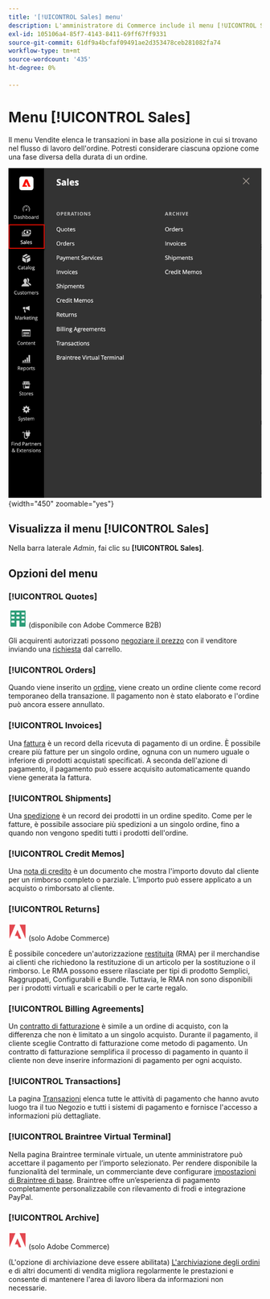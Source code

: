 ```yaml
---
title: '[!UICONTROL Sales] menu'
description: L'amministratore di Commerce include il menu [!UICONTROL Sales], che fornisce l'accesso agli strumenti per l'utilizzo degli ordini in base alla posizione all'interno del flusso di lavoro.
exl-id: 105106a4-85f7-4143-8411-69ff67ff9331
source-git-commit: 61df9a4bcfaf09491ae2d353478ceb281082fa74
workflow-type: tm+mt
source-wordcount: '435'
ht-degree: 0%

---
```


# Menu [!UICONTROL Sales]

Il menu Vendite elenca le transazioni in base alla posizione in cui si trovano nel flusso di lavoro dell&#39;ordine. Potresti considerare ciascuna opzione come una fase diversa della durata di un ordine.

![Menu Vendite](./assets/admin-menu-sales.png){width="450" zoomable="yes"}

## Visualizza il menu [!UICONTROL Sales]

Nella barra laterale _Admin_, fai clic su **[!UICONTROL Sales]**.

## Opzioni del menu

### [!UICONTROL Quotes]

![Adobe Commerce B2B](../assets/b2b.svg) (disponibile con Adobe Commerce B2B)

Gli acquirenti autorizzati possono [negoziare il prezzo](../b2b/quotes.md) con il venditore inviando una [richiesta](../b2b/quote-request.md) dal carrello.

### [!UICONTROL Orders]

Quando viene inserito un [ordine](orders.md), viene creato un ordine cliente come record temporaneo della transazione. Il pagamento non è stato elaborato e l&#39;ordine può ancora essere annullato.

### [!UICONTROL Invoices]

Una [fattura](invoices.md) è un record della ricevuta di pagamento di un ordine. È possibile creare più fatture per un singolo ordine, ognuna con un numero uguale o inferiore di prodotti acquistati specificati. A seconda dell&#39;azione di pagamento, il pagamento può essere acquisito automaticamente quando viene generata la fattura.

### [!UICONTROL Shipments]

Una [spedizione](shipments.md) è un record dei prodotti in un ordine spedito. Come per le fatture, è possibile associare più spedizioni a un singolo ordine, fino a quando non vengono spediti tutti i prodotti dell&#39;ordine.

### [!UICONTROL Credit Memos]

Una [nota di credito](credit-memos.md) è un documento che mostra l&#39;importo dovuto dal cliente per un rimborso completo o parziale. L’importo può essere applicato a un acquisto o rimborsato al cliente.

### [!UICONTROL Returns]

![Adobe Commerce](../assets/adobe-logo.svg) (solo Adobe Commerce)

È possibile concedere un&#39;autorizzazione [restituita](returns.md) (RMA) per il merchandise ai clienti che richiedono la restituzione di un articolo per la sostituzione o il rimborso. Le RMA possono essere rilasciate per tipi di prodotto Semplici, Raggruppati, Configurabili e Bundle. Tuttavia, le RMA non sono disponibili per i prodotti virtuali e scaricabili o per le carte regalo.

### [!UICONTROL Billing Agreements]

Un [contratto di fatturazione](paypal-billing-agreements.md) è simile a un ordine di acquisto, con la differenza che non è limitato a un singolo acquisto. Durante il pagamento, il cliente sceglie Contratto di fatturazione come metodo di pagamento. Un contratto di fatturazione semplifica il processo di pagamento in quanto il cliente non deve inserire informazioni di pagamento per ogni acquisto.

### [!UICONTROL Transactions]

La pagina [Transazioni](transactions.md) elenca tutte le attività di pagamento che hanno avuto luogo tra il tuo Negozio e tutti i sistemi di pagamento e fornisce l&#39;accesso a informazioni più dettagliate.

### [!UICONTROL Braintree Virtual Terminal]

Nella pagina Braintree terminale virtuale, un utente amministratore può accettare il pagamento per l’importo selezionato. Per rendere disponibile la funzionalità del terminale, un commerciante deve configurare [impostazioni di Braintree di base](braintree.md). Braintree offre un’esperienza di pagamento completamente personalizzabile con rilevamento di frodi e integrazione PayPal.

### [!UICONTROL Archive]

![Adobe Commerce](../assets/adobe-logo.svg) (solo Adobe Commerce)

(L&#39;opzione di archiviazione deve essere abilitata) [L&#39;archiviazione degli ordini](order-archive.md) e di altri documenti di vendita migliora regolarmente le prestazioni e consente di mantenere l&#39;area di lavoro libera da informazioni non necessarie.
